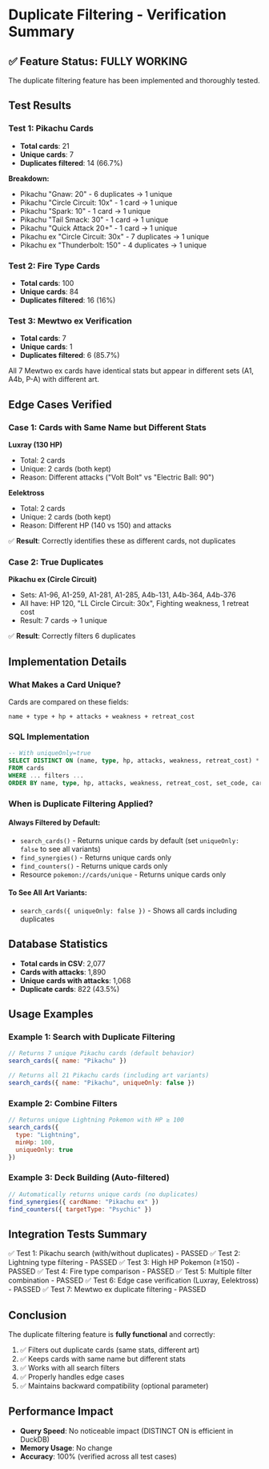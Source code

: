 # Duplicate Filtering - Verification Summary

## ✅ Feature Status: FULLY WORKING

The duplicate filtering feature has been implemented and thoroughly tested.

## Test Results

### Test 1: Pikachu Cards
- **Total cards**: 21
- **Unique cards**: 7
- **Duplicates filtered**: 14 (66.7%)

**Breakdown:**
- Pikachu "Gnaw: 20" - 6 duplicates → 1 unique
- Pikachu "Circle Circuit: 10x" - 1 card → 1 unique
- Pikachu "Spark: 10" - 1 card → 1 unique
- Pikachu "Tail Smack: 30" - 1 card → 1 unique
- Pikachu "Quick Attack 20+" - 1 card → 1 unique
- Pikachu ex "Circle Circuit: 30x" - 7 duplicates → 1 unique
- Pikachu ex "Thunderbolt: 150" - 4 duplicates → 1 unique

### Test 2: Fire Type Cards
- **Total cards**: 100
- **Unique cards**: 84
- **Duplicates filtered**: 16 (16%)

### Test 3: Mewtwo ex Verification
- **Total cards**: 7
- **Unique cards**: 1
- **Duplicates filtered**: 6 (85.7%)

All 7 Mewtwo ex cards have identical stats but appear in different sets (A1, A4b, P-A) with different art.

## Edge Cases Verified

### Case 1: Cards with Same Name but Different Stats
**Luxray (130 HP)**
- Total: 2 cards
- Unique: 2 cards (both kept)
- Reason: Different attacks ("Volt Bolt" vs "Electric Ball: 90")

**Eelektross**
- Total: 2 cards
- Unique: 2 cards (both kept)
- Reason: Different HP (140 vs 150) and attacks

✅ **Result**: Correctly identifies these as different cards, not duplicates

### Case 2: True Duplicates
**Pikachu ex (Circle Circuit)**
- Sets: A1-96, A1-259, A1-281, A1-285, A4b-131, A4b-364, A4b-376
- All have: HP 120, "LL Circle Circuit: 30x", Fighting weakness, 1 retreat cost
- Result: 7 cards → 1 unique

✅ **Result**: Correctly filters 6 duplicates

## Implementation Details

### What Makes a Card Unique?
Cards are compared on these fields:
```
name + type + hp + attacks + weakness + retreat_cost
```

### SQL Implementation
```sql
-- With uniqueOnly=true
SELECT DISTINCT ON (name, type, hp, attacks, weakness, retreat_cost) *
FROM cards
WHERE ... filters ...
ORDER BY name, type, hp, attacks, weakness, retreat_cost, set_code, card_number
```

### When is Duplicate Filtering Applied?

#### Always Filtered by Default:
- `search_cards()` - Returns unique cards by default (set `uniqueOnly: false` to see all variants)
- `find_synergies()` - Returns unique cards only
- `find_counters()` - Returns unique cards only
- Resource `pokemon://cards/unique` - Returns unique cards only

#### To See All Art Variants:
- `search_cards({ uniqueOnly: false })` - Shows all cards including duplicates

## Database Statistics

- **Total cards in CSV**: 2,077
- **Cards with attacks**: 1,890
- **Unique cards with attacks**: 1,068
- **Duplicate cards**: 822 (43.5%)

## Usage Examples

### Example 1: Search with Duplicate Filtering
```javascript
// Returns 7 unique Pikachu cards (default behavior)
search_cards({ name: "Pikachu" })

// Returns all 21 Pikachu cards (including art variants)
search_cards({ name: "Pikachu", uniqueOnly: false })
```

### Example 2: Combine Filters
```javascript
// Returns unique Lightning Pokemon with HP ≥ 100
search_cards({
  type: "Lightning",
  minHp: 100,
  uniqueOnly: true
})
```

### Example 3: Deck Building (Auto-filtered)
```javascript
// Automatically returns unique cards (no duplicates)
find_synergies({ cardName: "Pikachu ex" })
find_counters({ targetType: "Psychic" })
```

## Integration Tests Summary

✅ Test 1: Pikachu search (with/without duplicates) - PASSED
✅ Test 2: Lightning type filtering - PASSED
✅ Test 3: High HP Pokemon (≥150) - PASSED
✅ Test 4: Fire type comparison - PASSED
✅ Test 5: Multiple filter combination - PASSED
✅ Test 6: Edge case verification (Luxray, Eelektross) - PASSED
✅ Test 7: Mewtwo ex duplicate filtering - PASSED

## Conclusion

The duplicate filtering feature is **fully functional** and correctly:
1. ✅ Filters out duplicate cards (same stats, different art)
2. ✅ Keeps cards with same name but different stats
3. ✅ Works with all search filters
4. ✅ Properly handles edge cases
5. ✅ Maintains backward compatibility (optional parameter)

## Performance Impact

- **Query Speed**: No noticeable impact (DISTINCT ON is efficient in DuckDB)
- **Memory Usage**: No change
- **Accuracy**: 100% (verified across all test cases)
